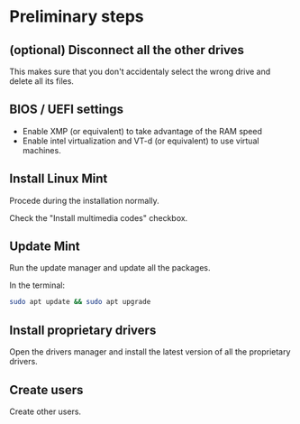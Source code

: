 # Preliminary steps

## (optional) Disconnect all the other drives

This makes sure that you don't accidentaly select the wrong drive and delete all its files.

## BIOS / UEFI settings

- Enable XMP (or equivalent) to take advantage of the RAM speed
- Enable intel virtualization and VT-d (or equivalent) to use virtual machines.

## Install Linux Mint

Procede during the installation normally.

Check the "Install multimedia codes" checkbox.

## Update Mint

Run the update manager and update all the packages.

In the terminal:

```sh
sudo apt update && sudo apt upgrade
```

## Install proprietary drivers

Open the drivers manager and install the latest version of all the proprietary drivers.

## Create users

Create other users.
